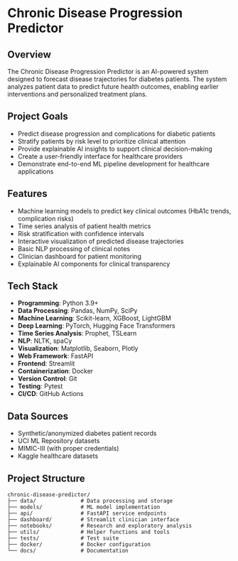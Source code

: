 # Chronic Disease Progression Predictor

## Overview
The Chronic Disease Progression Predictor is an AI-powered system designed to forecast disease trajectories for diabetes patients. The system analyzes patient data to predict future health outcomes, enabling earlier interventions and personalized treatment plans.

## Project Goals
- Predict disease progression and complications for diabetic patients
- Stratify patients by risk level to prioritize clinical attention
- Provide explainable AI insights to support clinical decision-making
- Create a user-friendly interface for healthcare providers
- Demonstrate end-to-end ML pipeline development for healthcare applications

## Features
- Machine learning models to predict key clinical outcomes (HbA1c trends, complication risks)
- Time series analysis of patient health metrics
- Risk stratification with confidence intervals
- Interactive visualization of predicted disease trajectories
- Basic NLP processing of clinical notes
- Clinician dashboard for patient monitoring
- Explainable AI components for clinical transparency

## Tech Stack
- **Programming**: Python 3.9+
- **Data Processing**: Pandas, NumPy, SciPy
- **Machine Learning**: Scikit-learn, XGBoost, LightGBM
- **Deep Learning**: PyTorch, Hugging Face Transformers
- **Time Series Analysis**: Prophet, TSLearn
- **NLP**: NLTK, spaCy
- **Visualization**: Matplotlib, Seaborn, Plotly
- **Web Framework**: FastAPI
- **Frontend**: Streamlit
- **Containerization**: Docker
- **Version Control**: Git
- **Testing**: Pytest
- **CI/CD**: GitHub Actions

## Data Sources
- Synthetic/anonymized diabetes patient records
- UCI ML Repository datasets
- MIMIC-III (with proper credentials)
- Kaggle healthcare datasets

## Project Structure
```
chronic-disease-predictor/
├── data/              # Data processing and storage
├── models/            # ML model implementation
├── api/               # FastAPI service endpoints
├── dashboard/         # Streamlit clinician interface
├── notebooks/         # Research and exploratory analysis
├── utils/             # Helper functions and tools
├── tests/             # Test suite
├── docker/            # Docker configuration
└── docs/              # Documentation
```
